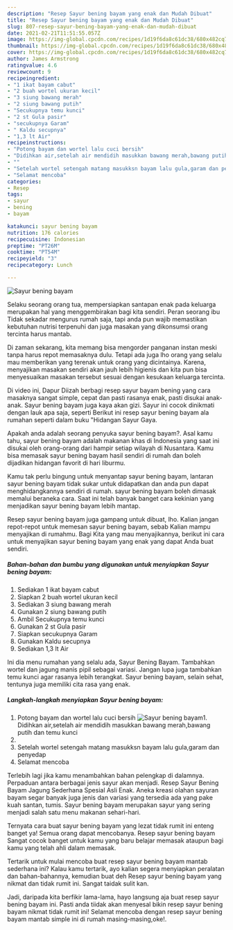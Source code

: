 ```yaml
---
description: "Resep Sayur bening bayam yang enak dan Mudah Dibuat"
title: "Resep Sayur bening bayam yang enak dan Mudah Dibuat"
slug: 807-resep-sayur-bening-bayam-yang-enak-dan-mudah-dibuat
date: 2021-02-21T11:51:55.057Z
image: https://img-global.cpcdn.com/recipes/1d19f6da8c61dc38/680x482cq70/sayur-bening-bayam-foto-resep-utama.jpg
thumbnail: https://img-global.cpcdn.com/recipes/1d19f6da8c61dc38/680x482cq70/sayur-bening-bayam-foto-resep-utama.jpg
cover: https://img-global.cpcdn.com/recipes/1d19f6da8c61dc38/680x482cq70/sayur-bening-bayam-foto-resep-utama.jpg
author: James Armstrong
ratingvalue: 4.6
reviewcount: 9
recipeingredient:
- "1 ikat bayam cabut"
- "2 buah wortel ukuran kecil"
- "3 siung bawang merah"
- "2 siung bawang putih"
- "Secukupnya temu kunci"
- "2 st Gula pasir"
- "secukupnya Garam"
- " Kaldu secupnya"
- "1,3 lt Air"
recipeinstructions:
- "Potong bayam dan wortel lalu cuci bersih"
- "Didihkan air,setelah air mendidih masukkan bawang merah,bawang putih dan temu kunci"
- ""
- "Setelah wortel setengah matang masukksn bayam lalu gula,garam dan penyedap"
- "Selamat mencoba"
categories:
- Resep
tags:
- sayur
- bening
- bayam

katakunci: sayur bening bayam 
nutrition: 176 calories
recipecuisine: Indonesian
preptime: "PT26M"
cooktime: "PT54M"
recipeyield: "3"
recipecategory: Lunch

---
```



![Sayur bening bayam](https://img-global.cpcdn.com/recipes/1d19f6da8c61dc38/680x482cq70/sayur-bening-bayam-foto-resep-utama.jpg)

Selaku seorang orang tua, mempersiapkan santapan enak pada keluarga merupakan hal yang menggembirakan bagi kita sendiri. Peran seorang ibu Tidak sekadar mengurus rumah saja, tapi anda pun wajib memastikan kebutuhan nutrisi terpenuhi dan juga masakan yang dikonsumsi orang tercinta harus mantab.

Di zaman  sekarang, kita memang bisa mengorder panganan instan meski tanpa harus repot memasaknya dulu. Tetapi ada juga lho orang yang selalu mau memberikan yang terenak untuk orang yang dicintainya. Karena, menyajikan masakan sendiri akan jauh lebih higienis dan kita pun bisa menyesuaikan masakan tersebut sesuai dengan kesukaan keluarga tercinta. 

Di video ini, Dapur Diizah berbagi resep sayur bayam bening yang cara masaknya sangat simple, cepat dan pasti rasanya enak, pasti disukai anak-anak. Sayur bening bayam juga kaya akan gizi. Sayur ini cocok dinikmati dengan lauk apa saja, seperti Berikut ini resep sayur bening bayam ala rumahan seperti dalam buku &#34;Hidangan Sayur Gaya.

Apakah anda adalah seorang penyuka sayur bening bayam?. Asal kamu tahu, sayur bening bayam adalah makanan khas di Indonesia yang saat ini disukai oleh orang-orang dari hampir setiap wilayah di Nusantara. Kamu bisa memasak sayur bening bayam hasil sendiri di rumah dan boleh dijadikan hidangan favorit di hari liburmu.

Kamu tak perlu bingung untuk menyantap sayur bening bayam, lantaran sayur bening bayam tidak sukar untuk didapatkan dan anda pun dapat menghidangkannya sendiri di rumah. sayur bening bayam boleh dimasak memalui beraneka cara. Saat ini telah banyak banget cara kekinian yang menjadikan sayur bening bayam lebih mantap.

Resep sayur bening bayam juga gampang untuk dibuat, lho. Kalian jangan repot-repot untuk memesan sayur bening bayam, sebab Kalian mampu menyajikan di rumahmu. Bagi Kita yang mau menyajikannya, berikut ini cara untuk menyajikan sayur bening bayam yang enak yang dapat Anda buat sendiri.

<!--inarticleads1-->

##### Bahan-bahan dan bumbu yang digunakan untuk menyiapkan Sayur bening bayam:

1. Sediakan 1 ikat bayam cabut
1. Siapkan 2 buah wortel ukuran kecil
1. Sediakan 3 siung bawang merah
1. Gunakan 2 siung bawang putih
1. Ambil Secukupnya temu kunci
1. Gunakan 2 st Gula pasir
1. Siapkan secukupnya Garam
1. Gunakan  Kaldu secupnya
1. Sediakan 1,3 lt Air


Ini dia menu rumahan yang selalu ada, Sayur Bening Bayam. Tambahkan wortel dan jagung manis pipil sebagai variasi. Jangan lupa juga tambahkan temu kunci agar rasanya lebih terangkat. Sayur bening bayam, selain sehat, tentunya juga memiliki cita rasa yang enak. 

<!--inarticleads2-->

##### Langkah-langkah menyiapkan Sayur bening bayam:

1. Potong bayam dan wortel lalu cuci bersih
<img src="https://img-global.cpcdn.com/steps/72aa1e0cd7783450/160x128cq70/sayur-bening-bayam-langkah-memasak-1-foto.jpg" alt="Sayur bening bayam">1. Didihkan air,setelah air mendidih masukkan bawang merah,bawang putih dan temu kunci
1. 
1. Setelah wortel setengah matang masukksn bayam lalu gula,garam dan penyedap
1. Selamat mencoba


Terlebih lagi jika kamu menambahkan bahan pelengkap di dalamnya. Perpaduan antara berbagai jenis sayur akan menjadi. Resep Sayur Bening Bayam Jagung Sederhana Spesial Asli Enak. Aneka kreasi olahan sayuran bayam segar banyak juga jenis dan variasi yang tersedia ada yang pake kuah santan, tumis. Sayur bening bayam merupakan sayur yang sering menjadi salah satu menu makanan sehari-hari. 

Ternyata cara buat sayur bening bayam yang lezat tidak rumit ini enteng banget ya! Semua orang dapat mencobanya. Resep sayur bening bayam Sangat cocok banget untuk kamu yang baru belajar memasak ataupun bagi kamu yang telah ahli dalam memasak.

Tertarik untuk mulai mencoba buat resep sayur bening bayam mantab sederhana ini? Kalau kamu tertarik, ayo kalian segera menyiapkan peralatan dan bahan-bahannya, kemudian buat deh Resep sayur bening bayam yang nikmat dan tidak rumit ini. Sangat taidak sulit kan. 

Jadi, daripada kita berfikir lama-lama, hayo langsung aja buat resep sayur bening bayam ini. Pasti anda tiidak akan menyesal bikin resep sayur bening bayam nikmat tidak rumit ini! Selamat mencoba dengan resep sayur bening bayam mantab simple ini di rumah masing-masing,oke!.


